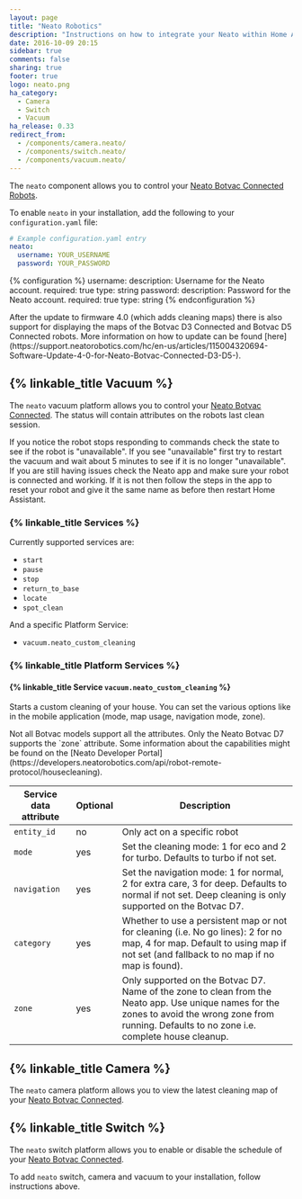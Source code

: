 ```yaml
---
layout: page
title: "Neato Robotics"
description: "Instructions on how to integrate your Neato within Home Assistant."
date: 2016-10-09 20:15
sidebar: true
comments: false
sharing: true
footer: true
logo: neato.png
ha_category:
  - Camera
  - Switch
  - Vacuum
ha_release: 0.33
redirect_from:
  - /components/camera.neato/
  - /components/switch.neato/
  - /components/vacuum.neato/
---
```


The `neato` component allows you to control your [Neato Botvac Connected Robots](https://www.neatorobotics.com/robot-vacuum/botvac-connected-series/).

To enable `neato` in your installation, add the following to your `configuration.yaml` file:

```yaml
# Example configuration.yaml entry
neato:
  username: YOUR_USERNAME
  password: YOUR_PASSWORD
```

{% configuration %}
username:
  description: Username for the Neato account.
  required: true
  type: string
password:
  description: Password for the Neato account.
  required: true
  type: string
{% endconfiguration %}

<p class='note'>
After the update to firmware 4.0 (which adds cleaning maps) there is also support for displaying the maps of the Botvac D3 Connected and Botvac D5 Connected robots. More information on how to update can be found [here](https://support.neatorobotics.com/hc/en-us/articles/115004320694-Software-Update-4-0-for-Neato-Botvac-Connected-D3-D5-).
</p>

## {% linkable_title Vacuum %}

The `neato` vacuum platform allows you to control your [Neato Botvac Connected](https://www.neatorobotics.com/robot-vacuum/botvac-connected-series/).
The status will contain attributes on the robots last clean session.

<p class='note'>
If you notice the robot stops responding to commands check the state to see if the robot is "unavailable". If you see "unavailable" first try to restart the vacuum and wait about 5 minutes to see if it is no longer "unavailable". If you are still having issues check the Neato app and make sure your robot is connected and working. If it is not then follow the steps in the app to reset your robot and give it the same name as before then restart Home Assistant.
</p>

### {% linkable_title Services %}

Currently supported services are:

- `start`
- `pause`
- `stop`
- `return_to_base`
- `locate`
- `spot_clean`

And a specific Platform Service:

- `vacuum.neato_custom_cleaning`

### {% linkable_title Platform Services %}

#### {% linkable_title Service `vacuum.neato_custom_cleaning` %}

Starts a custom cleaning of your house. You can set the various options like in the mobile application (mode, map usage, navigation mode, zone).

<p class='note'>
Not all Botvac models support all the attributes. Only the Neato Botvac D7 supports the `zone` attribute.
Some information about the capabilities might be found on the [Neato Developer Portal](https://developers.neatorobotics.com/api/robot-remote-protocol/housecleaning).
</p>

| Service data attribute | Optional | Description                                                                                                                                                                   |
| ---------------------- | -------- | ----------------------------------------------------------------------------------------------------------------------------------------------------------------------------- |
| `entity_id`            | no       | Only act on a specific robot                                                                                                                                                  |
| `mode`                 | yes      | Set the cleaning mode: 1 for eco and 2 for turbo. Defaults to turbo if not set.                                                                                               |
| `navigation`           | yes      | Set the navigation mode: 1 for normal, 2 for extra care, 3 for deep. Defaults to normal if not set. Deep cleaning is only supported on the Botvac D7.                                                                           |
| `category`             | yes      | Whether to use a persistent map or not for cleaning (i.e. No go lines): 2 for no map, 4 for map. Default to using map if not set (and fallback to no map if no map is found). |
| `zone`                 | yes      | Only supported on the Botvac D7. Name of the zone to clean from the Neato app. Use unique names for the zones to avoid the wrong zone from running. Defaults to no zone i.e. complete house cleanup.                                                                  |


## {% linkable_title Camera %}

The `neato` camera platform allows you to view the latest cleaning map of your [Neato Botvac Connected](https://www.neatorobotics.com/robot-vacuum/botvac-connected-series/botvac-connected/).

## {% linkable_title Switch %}

The `neato` switch platform allows you to enable or disable the schedule of your [Neato Botvac Connected](https://www.neatorobotics.com/robot-vacuum/botvac-connected-series/botvac-connected/).

To add `neato` switch, camera and vacuum to your installation, follow instructions above.
